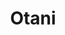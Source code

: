---
layout: place
title: "Otani"
permalink: /new-york/new-york/otani.html
stateAbbr: NY
stateName: New York
cityName: New York
place_id: ChIJb198a_lbwokRyJ4xmOr8kQE
photos:
  - name: >-
      places/ChIJb198a_lbwokRyJ4xmOr8kQE/photos/AeeoHcJ2VW95dIYMvGFfnTHcqkhng-6O-5TOV-cPnqMivC1KZLwuZFAZedczXdAeXfxLfVWAkThIrPeGAtAxE2nxbcun6XeqK_Uk8aLRkiZeLXHXgTMqx2A2vs8JP1ScmgF-jXa6zp5hbO8YHnYHDKDL2MI4K0842TavezukwGcir7HVeyz7d1HtwNMAV00zR-qHuoFrC_Gb39FqOoo-kHwxCP5fwy6zaZxhCq6OFmRE1RUYQRHMsT0DyDjY3vd_0IOOUuDxEIC3SuDU_1B_WLTfyzNqKGtSplinlB3UVotoPh-p1w
    widthPx: 3000
    heightPx: 4000
    authorAttributions:
      - displayName: Otani
        uri: https://maps.google.com/maps/contrib/102772308927919674680
        photoUri: >-
          https://lh3.googleusercontent.com/a-/ALV-UjWAUoRKdV5DqunUDgmX0T4Y-JNcy5wNvDnzqmebHMYe0CGazzw=s100-p-k-no-mo
    flagContentUri: >-
      https://www.google.com/local/imagery/report/?cb_client=maps_api_places.places_api&image_key=!1e10!2sAF1QipPy6LfR9ua4KmpPLLVv0gnVGynQEcVsm61G5jp1&hl=en-US
    googleMapsUri: >-
      https://www.google.com/maps/place//data=!3m4!1e2!3m2!1sAF1QipPy6LfR9ua4KmpPLLVv0gnVGynQEcVsm61G5jp1!2e10!4m2!3m1!1s0x89c25bf96b7c5f6f:0x191fcea98319ec8
  - name: >-
      places/ChIJb198a_lbwokRyJ4xmOr8kQE/photos/AeeoHcIWcRCg5U5Tn1dZ-rQx4T_wtO592djnEtURTQoIMhuaZB1i1wJRLiMvyp9H3ho6kGmblKdg3g-Rv9JxKHmYreX68dFJUrYnilKcUgacKsHQ6B5exefBp-Htn4ZXtk-ZbspRADCa7GlFWv11Y_FYYRtK7NLc0wXzpmvMiT2ngHJe46T1KtqqLPqSmmbbgEhfu3vI4k4xJcTxsoBwG9FSC7Umt9IFsMMczk2wGDEOVkfGvjCgajdvJ2tQ6XXhumd4eaI64lhKNnF8pkrSFolklXqCcfsmEh7ixL9ZkJdiAU39qA
    widthPx: 4000
    heightPx: 3000
    authorAttributions:
      - displayName: Otani
        uri: https://maps.google.com/maps/contrib/102772308927919674680
        photoUri: >-
          https://lh3.googleusercontent.com/a-/ALV-UjWAUoRKdV5DqunUDgmX0T4Y-JNcy5wNvDnzqmebHMYe0CGazzw=s100-p-k-no-mo
    flagContentUri: >-
      https://www.google.com/local/imagery/report/?cb_client=maps_api_places.places_api&image_key=!1e10!2sAF1QipNJw3AahBRJth9W3hyyXQIfdos_galyg3YB4HQp&hl=en-US
    googleMapsUri: >-
      https://www.google.com/maps/place//data=!3m4!1e2!3m2!1sAF1QipNJw3AahBRJth9W3hyyXQIfdos_galyg3YB4HQp!2e10!4m2!3m1!1s0x89c25bf96b7c5f6f:0x191fcea98319ec8
  - name: >-
      places/ChIJb198a_lbwokRyJ4xmOr8kQE/photos/AeeoHcKMEl8q6pqisrsmlzmSDpklwGdo1cDErKibeK46SI10biBDZymk-PjUfJtveSOJZM5GlZSiriTP72mmk0vM0E877geAFbVZpzImjdzTkxllYZoOVXOMITXUE0bVLE1s_MWM_M1a3Pw5I8qN6PmgwTuVil50GOdzsPEMrfB__MINV_Rf0FkEiEtGOrOhI0IfrHL19p7Rn-wPhJCB2t4CbkwFSEFhjS8OzDDp3wWOjuBup55YKpbgU62rOpPz4Lgo9Gj6tRGXYrRxP1W5RuFG1I8PRYZpYeiAtWMYV442CSZWOg
    widthPx: 1700
    heightPx: 1280
    authorAttributions:
      - displayName: Otani
        uri: https://maps.google.com/maps/contrib/102772308927919674680
        photoUri: >-
          https://lh3.googleusercontent.com/a-/ALV-UjWAUoRKdV5DqunUDgmX0T4Y-JNcy5wNvDnzqmebHMYe0CGazzw=s100-p-k-no-mo
    flagContentUri: >-
      https://www.google.com/local/imagery/report/?cb_client=maps_api_places.places_api&image_key=!1e10!2sAF1QipMQ9QxaNHR1BdiklkonTzdulT8h5E5HbRZORN0V&hl=en-US
    googleMapsUri: >-
      https://www.google.com/maps/place//data=!3m4!1e2!3m2!1sAF1QipMQ9QxaNHR1BdiklkonTzdulT8h5E5HbRZORN0V!2e10!4m2!3m1!1s0x89c25bf96b7c5f6f:0x191fcea98319ec8
  - name: >-
      places/ChIJb198a_lbwokRyJ4xmOr8kQE/photos/AeeoHcJZhnG86ZefvZb3MpIJNq74y1tIWr3jiWCfTTB2l97nR2NbnJWdjlxOOkrT2j2e4HTTUi4nndTJSf9Ri7SZS3MZvt9uVHrGNHoSg-b8O5v8idc72mn1PWlNEMGvllu7Fr1JycHM62zE2RZxI01qOLmCXcVcOhQSLBRrPrebA4HHvg5MnuWShJJfDFcENtKMXxXDjkbDd5dddvRcuyg8_LPWI9-WUmZoIAnNVzH84cc68S_pKFfY_IFaYDBfrk75Z54bnqAVJ-7pYPwf9lybJtappq3g0KdCeAbM7rm0rhJIwg
    widthPx: 1279
    heightPx: 1386
    authorAttributions:
      - displayName: Otani
        uri: https://maps.google.com/maps/contrib/102772308927919674680
        photoUri: >-
          https://lh3.googleusercontent.com/a-/ALV-UjWAUoRKdV5DqunUDgmX0T4Y-JNcy5wNvDnzqmebHMYe0CGazzw=s100-p-k-no-mo
    flagContentUri: >-
      https://www.google.com/local/imagery/report/?cb_client=maps_api_places.places_api&image_key=!1e10!2sAF1QipO2YVi-3KSlmbj8xasku0xZvqbyM_qez6CKHNAK&hl=en-US
    googleMapsUri: >-
      https://www.google.com/maps/place//data=!3m4!1e2!3m2!1sAF1QipO2YVi-3KSlmbj8xasku0xZvqbyM_qez6CKHNAK!2e10!4m2!3m1!1s0x89c25bf96b7c5f6f:0x191fcea98319ec8
  - name: >-
      places/ChIJb198a_lbwokRyJ4xmOr8kQE/photos/AeeoHcKU2SoXzYDMGYQMDpwYSBMqD1eZIIQUVJmFtGhY-7b6EG4R8bJb5u6HueccAnpedmcEcxaYOM3asMAIBgHqUWTMA_6vuT8zpg2oOcmlgJ9iTh2RlRluvyb-xj8J3F27PyGFEl4iWnIhUa4csCc_aKu0EH47-cMg1kTvhhT4sNXmqm-iVGY8vamxKZ3JdZ2dqZ4qcpI-XtCAbobEUDT-2VCyj8-3WhaTVhvxFXxkZ7LZxwRyZCoWfbYIEjrRik86zQ4POltuTHLoPsmM4h_5Xoe8_79qNNUvbPybjes-I2ganA
    widthPx: 1700
    heightPx: 1280
    authorAttributions:
      - displayName: Otani
        uri: https://maps.google.com/maps/contrib/102772308927919674680
        photoUri: >-
          https://lh3.googleusercontent.com/a-/ALV-UjWAUoRKdV5DqunUDgmX0T4Y-JNcy5wNvDnzqmebHMYe0CGazzw=s100-p-k-no-mo
    flagContentUri: >-
      https://www.google.com/local/imagery/report/?cb_client=maps_api_places.places_api&image_key=!1e10!2sAF1QipP7mDeI--jILuQoXVzbfcDvhbVH614RfXSsOntk&hl=en-US
    googleMapsUri: >-
      https://www.google.com/maps/place//data=!3m4!1e2!3m2!1sAF1QipP7mDeI--jILuQoXVzbfcDvhbVH614RfXSsOntk!2e10!4m2!3m1!1s0x89c25bf96b7c5f6f:0x191fcea98319ec8
  - name: >-
      places/ChIJb198a_lbwokRyJ4xmOr8kQE/photos/AeeoHcKDm6fR8VtkXlYODq6CY-3g93VgHUdpzAEfkoCyMIc_lT4KVkZv5Cc6yJuq7FeWeUqMgRP6yyZIIrnMUD_rcBDQGJVNpxc9AHYbqkU20cwF9HfLsj7bj1RfMHQ75RU_M40LINiIlNxUqplNQLNXCq2FzIYbqqimXgBQduGGqzPx0byb6aqVSnpWFMB-nU0CzugD8NyoBFxU_748PnvSu_gRveQPh8W8lIfJ5-mYJPqrRfTcFfOrRgt1uQFpl_17t8HpkfdlEoxwybj0UyzlZATroxRVJ_ZEJcPp92lrjhzc_w
    widthPx: 4000
    heightPx: 3000
    authorAttributions:
      - displayName: Otani
        uri: https://maps.google.com/maps/contrib/102772308927919674680
        photoUri: >-
          https://lh3.googleusercontent.com/a-/ALV-UjWAUoRKdV5DqunUDgmX0T4Y-JNcy5wNvDnzqmebHMYe0CGazzw=s100-p-k-no-mo
    flagContentUri: >-
      https://www.google.com/local/imagery/report/?cb_client=maps_api_places.places_api&image_key=!1e10!2sAF1QipMlD_nKIBhBXQL3oTVfB8rLBo6DPnIoja-FR1tG&hl=en-US
    googleMapsUri: >-
      https://www.google.com/maps/place//data=!3m4!1e2!3m2!1sAF1QipMlD_nKIBhBXQL3oTVfB8rLBo6DPnIoja-FR1tG!2e10!4m2!3m1!1s0x89c25bf96b7c5f6f:0x191fcea98319ec8
  - name: >-
      places/ChIJb198a_lbwokRyJ4xmOr8kQE/photos/AeeoHcJlY32zGbiKhyvEGV2lmrw4M0V1hRdzyPU_V7oHlLrPGikVqH6FRfmiVV-q4oLMrIXb0IwiVjk_j2Ln8j0ThmjJPCIFAxwAwJ2elXxkx-989zY-JEj4xGRLmjsYQrpTopyIlfvdI_JioR985O5NeKS-U5HxnDvo09zOlbkCHldN6WJLuou2B6Bmk_SIjE_1eKJ0XRVSF08NB0iBuVu9TgbkRviz7Sz21nS6msDf0ZLg2ADRudN0gFgly_HOUeVozNM_HSy3FyR9wqaFeICVczBDENJnTkjpYDTQsztpbpLSZw
    widthPx: 4000
    heightPx: 3000
    authorAttributions:
      - displayName: Otani
        uri: https://maps.google.com/maps/contrib/102772308927919674680
        photoUri: >-
          https://lh3.googleusercontent.com/a-/ALV-UjWAUoRKdV5DqunUDgmX0T4Y-JNcy5wNvDnzqmebHMYe0CGazzw=s100-p-k-no-mo
    flagContentUri: >-
      https://www.google.com/local/imagery/report/?cb_client=maps_api_places.places_api&image_key=!1e10!2sAF1QipMhqXgI9gNXU5MS6hFKDg5IZAXQlI91tauvgXX5&hl=en-US
    googleMapsUri: >-
      https://www.google.com/maps/place//data=!3m4!1e2!3m2!1sAF1QipMhqXgI9gNXU5MS6hFKDg5IZAXQlI91tauvgXX5!2e10!4m2!3m1!1s0x89c25bf96b7c5f6f:0x191fcea98319ec8
  - name: >-
      places/ChIJb198a_lbwokRyJ4xmOr8kQE/photos/AeeoHcJE6p6o8ASA2K1gGcD4WMV3JCC3mUE2KFgpoCBOowiTholv9EhgfKRZ1QAYhUJMz2a2euMcHsfdiw_odM68Xs4oohiI-ZEpZRTb6WsN81Ace_3khGD1pl5ivPG4cRn3V6KtDQRIV4CAnvV98pU1BAdLlUBc_Skj01UmO65tfbijVlsge11fBcJ4srTGpC_Xrqmk87EQ0qqG-_TX5bMrNijpvlYOFcC2zbQGl1vvj0k7EjtJvUC49PcryKcd-nHpbixZfiESneoJJq_K6DQGgeFkEsTI2PUX_vbAgPKu3vKwYg
    widthPx: 4000
    heightPx: 3000
    authorAttributions:
      - displayName: Otani
        uri: https://maps.google.com/maps/contrib/102772308927919674680
        photoUri: >-
          https://lh3.googleusercontent.com/a-/ALV-UjWAUoRKdV5DqunUDgmX0T4Y-JNcy5wNvDnzqmebHMYe0CGazzw=s100-p-k-no-mo
    flagContentUri: >-
      https://www.google.com/local/imagery/report/?cb_client=maps_api_places.places_api&image_key=!1e10!2sAF1QipMEk1ToO2cjHsEZRF5jXyk1junxX7Ezpd-jeneH&hl=en-US
    googleMapsUri: >-
      https://www.google.com/maps/place//data=!3m4!1e2!3m2!1sAF1QipMEk1ToO2cjHsEZRF5jXyk1junxX7Ezpd-jeneH!2e10!4m2!3m1!1s0x89c25bf96b7c5f6f:0x191fcea98319ec8
  - name: >-
      places/ChIJb198a_lbwokRyJ4xmOr8kQE/photos/AeeoHcLHZOnStxCFTMwjqYTrrtp8XQi-jPSZibks_PV3ym2eQWRYRb1CHXUDXeJ8SnW8r7_vfUMdCyRD5T13UolBaTZRNcoxo9AKe_7Xs4Wj68WWu-6vWjl3cbagJSAs2l82Ck9Sijaq9_QQQhvUe3Irsd5EitMjLUgXLuc98_m_-ZfF2Y_fGJqdwicjrzK8U8Up9pNz0CZLeyCTsQQe2iLbswhBJU3xVWCZCEzkzURBNH1v2qFkm4lZGXTlfMeclocr01U6rT4ryIq4H8ePtzobjGoo0DXK3SYGtW5jfM41jBV2Vw
    widthPx: 4000
    heightPx: 3000
    authorAttributions:
      - displayName: Otani
        uri: https://maps.google.com/maps/contrib/102772308927919674680
        photoUri: >-
          https://lh3.googleusercontent.com/a-/ALV-UjWAUoRKdV5DqunUDgmX0T4Y-JNcy5wNvDnzqmebHMYe0CGazzw=s100-p-k-no-mo
    flagContentUri: >-
      https://www.google.com/local/imagery/report/?cb_client=maps_api_places.places_api&image_key=!1e10!2sAF1QipPnHEJ38jPVi6AQmJ5MYYZ-52rNMvjzvPyKD7FU&hl=en-US
    googleMapsUri: >-
      https://www.google.com/maps/place//data=!3m4!1e2!3m2!1sAF1QipPnHEJ38jPVi6AQmJ5MYYZ-52rNMvjzvPyKD7FU!2e10!4m2!3m1!1s0x89c25bf96b7c5f6f:0x191fcea98319ec8
  - name: >-
      places/ChIJb198a_lbwokRyJ4xmOr8kQE/photos/AeeoHcIUCfJee7pwfG0fwZsdK04B3x_esdUunbSOzopzvfBc9EZs3QStg9qXAeUO_cZTDzIpXxnko4TGlNUjdx8eXyQgBqX2Yj8DI2xBItVBbD0n2yK9gC518ogwW9ISjJvH0dHYsI9JPnAKj6SQh0JJId7WkTWrgVqIPLYglopWKO7nRgdBKkXL8hyL5MC77-URAf7VIsXYAN88m6LsoYU0DVkbxT2k42WDvLH9mkR5NWRPeG0zyOQvefxrxwis11WGQF4zlVUpBtYRPGeWWgx7pavEcj033ZCEJn0OMGh7uowYkA
    widthPx: 4000
    heightPx: 3000
    authorAttributions:
      - displayName: Otani
        uri: https://maps.google.com/maps/contrib/102772308927919674680
        photoUri: >-
          https://lh3.googleusercontent.com/a-/ALV-UjWAUoRKdV5DqunUDgmX0T4Y-JNcy5wNvDnzqmebHMYe0CGazzw=s100-p-k-no-mo
    flagContentUri: >-
      https://www.google.com/local/imagery/report/?cb_client=maps_api_places.places_api&image_key=!1e10!2sAF1QipN4usLkP7f_suJVQJ2GvrMpbKQdKNEAQd7CnsmI&hl=en-US
    googleMapsUri: >-
      https://www.google.com/maps/place//data=!3m4!1e2!3m2!1sAF1QipN4usLkP7f_suJVQJ2GvrMpbKQdKNEAQd7CnsmI!2e10!4m2!3m1!1s0x89c25bf96b7c5f6f:0x191fcea98319ec8
address: 59 Nassau St, New York, NY 10038, USA
street: 59 Nassau St
city: New York
state: NY
zip: '10038'
country: USA
neighborhood: null
latitude: '40.709311'
longitude: '-74.008855'
accessibility_options: null
business_status: OPERATIONAL
name: Otani
google_maps_links:
  directionsUri: >-
    https://www.google.com/maps/dir//''/data=!4m7!4m6!1m1!4e2!1m2!1m1!1s0x89c25bf96b7c5f6f:0x191fcea98319ec8!3e0
  placeUri: https://maps.google.com/?cid=113149550166908616
  writeAReviewUri: >-
    https://www.google.com/maps/place//data=!4m3!3m2!1s0x89c25bf96b7c5f6f:0x191fcea98319ec8!12e1
  reviewsUri: >-
    https://www.google.com/maps/place//data=!4m4!3m3!1s0x89c25bf96b7c5f6f:0x191fcea98319ec8!9m1!1b1
  photosUri: >-
    https://www.google.com/maps/place//data=!4m3!3m2!1s0x89c25bf96b7c5f6f:0x191fcea98319ec8!10e5
primary_type: Japanese Restaurant
opening_hours:
  regular: null
  current: null
secondary_opening_hours:
  regular:
    weekdayDescriptions: null
    type: null
  current:
    weekdayDescriptions: null
    type: null
phone: null
price_level: null
price_range: null
rating: null
rating_count: 0
website: null
description: null
reviews: null
parking_options: null
payment_options: null
allow_dogs: null
curbside_pickup: null
delivery: null
dine_in: null
good_for_children: null
good_for_groups: null
good_for_sports: null
live_music: null
menu_for_children: null
outdoor_seating: null
reservable: null
restroom: null
serves_beer: null
serves_breakfast: null
serves_brunch: null
serves_cocktails: null
serves_coffee: null
serves_dinner: null
serves_dessert: null
serves_lunch: null
serves_vegetarian_food: null
serves_wine: null
takeout: null

---
